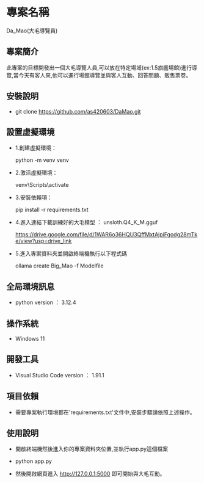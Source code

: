 # 專案名稱

Da_Mao(大毛導覽員)

## 專案簡介

此專案的目標開發出一個大毛導覽人員,可以放在特定場域(ex:1.5旗艦場館)進行導覽,當今天有客人來,他可以進行場館導覽並與客人互動、回答問題、販售票卷。

## 安裝說明

- git clone https://github.com/as420603/DaMao.git

## 設置虛擬環境

- 1.創建虛擬環境：
    
    python -m venv venv
   
- 2.激活虛擬環境：

    venv\Scripts\activate

- 3.安裝依賴項：

    pip install -r requirements.txt

- 4.進入連結下載訓練好的大毛模型 ： unsloth.Q4_K_M.gguf

  https://drive.google.com/file/d/1WAR6o36HQU3QffMxtAjpiFgodg28mTke/view?usp=drive_link

- 5.進入專案資料夾並開啟終端機執行以下程式碼

  ollama create Big_Mao -f Modelfile



## 全局環境訊息

- python version ： 3.12.4

## 操作系統

- Windows 11

## 開發工具

- Visual Studio Code version ： 1.91.1

## 項目依賴

- 需要專案執行環境都在'requirements.txt'文件中,安裝步驟請依照上述操作。

## 使用說明

- 開啟終端機然後進入你的專案資料夾位置,並執行app.py這個檔案

- python app.py 

- 然後開啟網頁進入 http://127.0.0.1:5000 即可開始與大毛互動。

